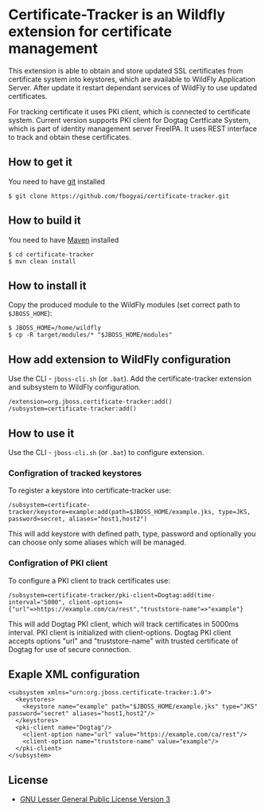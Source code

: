 # Certificate-Tracker is an Wildfly extension for certificate management

This extension is able to obtain and store updated SSL certificates from certificate system into keystores, which are available to WildFly Application Server. After update it restart dependant services of WildFly to use updated certificates.

For tracking certificate it uses PKI client, which is connected to certificate system. Current version supports PKI client for Dogtag Certficate System, which is part of identity management server FreeIPA. It uses REST interface to track and obtain these certificates.

## How to get it

You need to have [git](http://git-scm.com/) installed

	$ git clone https://github.com/fbogyai/certificate-tracker.git

## How to build it

You need to have [Maven](http://maven.apache.org/) installed

	$ cd certificate-tracker
	$ mvn clean install

## How to install it

Copy the produced module to the WildFly modules (set correct path to `$JBOSS_HOME`):

	$ JBOSS_HOME=/home/wildfly
	$ cp -R target/modules/* "$JBOSS_HOME/modules"

## How add extension to WildFly configuration

Use the CLI -  `jboss-cli.sh` (or `.bat`). Add the certificate-tracker extension and subsystem to WildFly configuration.

	/extension=org.jboss.certificate-tracker:add()
	/subsystem=certificate-tracker:add()
	
## How to use it

Use the CLI -  `jboss-cli.sh` (or `.bat`) to configure extension.

### Configration of tracked keystores

To register a keystore into certificate-tracker use:

	/subsystem=certificate-tracker/keystore=example:add(path=$JBOSS_HOME/example.jks, type=JKS, password=secret, aliases="host1,host2")

This will add keystore with defined path, type, password and optionally you can choose only some aliases which will be managed.

### Configration of PKI client

To configure a PKI client to track certificates use:

	/subsystem=certificate-tracker/pki-client=Dogtag:add(time-interval="5000", client-options={"url"=>https://example.com/ca/rest","truststore-name"=>"example"}

This will add Dogtag PKI client, which will track certificates in 5000ms interval. PKI client is initialized with client-options. Dogtag PKI client accepts options "url" and "truststore-name" with trusted certificate of Dogtag for use of secure connection. 

## Exaple XML configuration

	<subsystem xmlns="urn:org.jboss.certificate-tracker:1.0">
	  <keystores>
	    <keystore name="example" path="$JBOSS_HOME/example.jks" type="JKS" password="secret" aliases="host1,host2"/>
	  </keystores>
	  <pki-client name="Dogtag"/>
	    <client-option name="url" value="https://example.com/ca/rest"/>
	    <client-option name="truststore-name" value="example"/>
	  </pki-client>
	</subsystem>

## License

* [GNU Lesser General Public License Version 3](http://www.gnu.org/licenses/lgpl.html)









